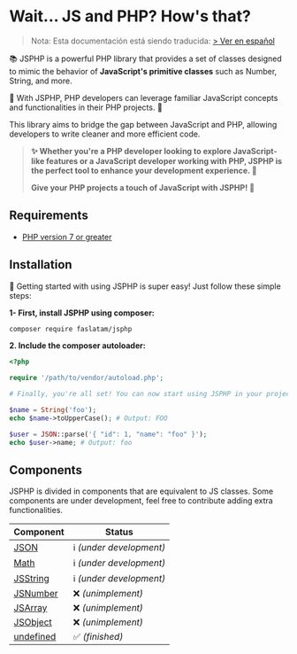 # Wait... JS and PHP? How's that?

> Nota: Esta documentación está siendo traducida: [> Ver en español](https://github.com/fadrian06/JSPHP/blob/docs/LEAME.md)

📚 JSPHP is a powerful PHP library that provides a set of classes designed to mimic the behavior of **JavaScript's primitive classes** such as Number, String, and more.

🎯 With JSPHP, PHP developers can leverage familiar JavaScript concepts and functionalities in their PHP projects. 🌈

This library aims to bridge the gap between JavaScript and PHP, allowing developers to write cleaner and more efficient code.

> **✨ Whether you're a PHP developer looking to explore JavaScript-like features or a JavaScript developer working with PHP, JSPHP is the perfect tool to enhance your development experience. 💪**
>
> **Give your PHP projects a touch of JavaScript with JSPHP! 🚀**

## Requirements

- [PHP version 7 or greater](https://php.net)

## Installation

🚀 Getting started with using JSPHP is super easy! Just follow these simple steps:

**1- First, install JSPHP using composer:**
```bash
composer require faslatam/jsphp
```

**2. Include the composer autoloader:**
```php
<?php

require '/path/to/vendor/autoload.php';

# Finally, you're all set! You can now start using JSPHP in your projects.

$name = String('foo');
echo $name->toUpperCase(); # Output: FOO

$user = JSON::parse('{ "id": 1, "name": "foo" }');
echo $user->name; # Output: foo

```

## Components

JSPHP is divided in components that are equivalent to JS classes. Some components
are under development, feel free to contribute adding extra functionalities.

| Component     | Status                   |
|---------------|--------------------------|
| [JSON]()      | ℹ️ _(under development)_ |
| [Math]()      | ℹ️ _(under development)_ |
| [JSString]()  | ℹ️ _(under development)_ |
| [JSNumber]()  | ❌ _(unimplement)_       |
| [JSArray]()   | ❌ _(unimplement)_       |
| [JSObject]()  | ❌ _(unimplement)_       |
| [undefined]() | ✅ _(finished)_          |
